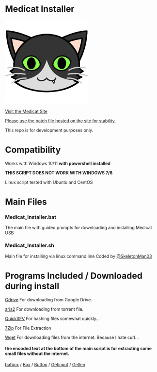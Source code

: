 # Medicat Installer
![Logo](icon.png)

[Visit the Medicat Site](http://medicatusb.com/)

[Please use the batch file hosted on the site for stability.](https://medicatusb.com/installer)

This repo is for development purposes only. 


# Compatibility
Works with Windows 10/11 **with powershell installed**

**THIS SCRIPT DOES NOT WORK WITH WINDOWS 7/8**

Linux script tested with Ubuntu and CentOS


# Main Files
### Medicat_Installer.bat
The main file with guided prompts for downloading and installing Medicat USB

### Medicat_Installer.sh
Main file for installing via linux command line
Coded by [@SkeletonMan03](https://github.com/SkeletonMan03)


# Programs Included / Downloaded during install

[Gdrive](https://github.com/prasmussen/gdrive)
For downloading from Google Drive.

[aria2](https://github.com/aria2/aria2)
For downloading from torrent file.

[QuickSFV](http://www.quicksfv.org/)
For hashing files somewhat quickly...

[7Zip](https://www.7-zip.org/)
For File Extraction

[Wget](https://eternallybored.org/misc/wget/)
For downloading files from the internet. Because I hate curl...


#### the encoded text at the bottom of the main script is for extracting some small files without the internet.

[batbox](https://github.com/TheBATeam/BATBOX-An-Awesome-Batch-Plugin) / [Box](https://github.com/TheBATeam/Box-Function-2.0) / [Button](https://github.com/TheBATeam/Button-Function-2.0-by-Kvc) / [Getinput](https://github.com/TheBATeam/GetInput-By-Aacini) / [Getlen](https://github.com/TheBATeam/Getlen-Function-2.0-by-Kvc)
